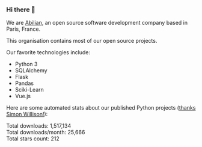 ### Hi there 👋

We are [Abilian](https://abilian.com/), an open source software development company based in Paris, France.

This organisation contains most of our open source projects.

Our favorite technologies include:

- Python 3
- SQLAlchemy
- Flask
- Pandas
- Sciki-Learn
- Vue.js

Here are some automated stats about our published Python projects
([thanks Simon Willison!][sw-post]):

<!--marker-->
Total downloads: 1,517,134<br>
Total downloads/month: 25,666<br>
Total stars count: 212
<!--end-->

[sw-post]: https://simonwillison.net/2020/Jul/10/self-updating-profile-readme/